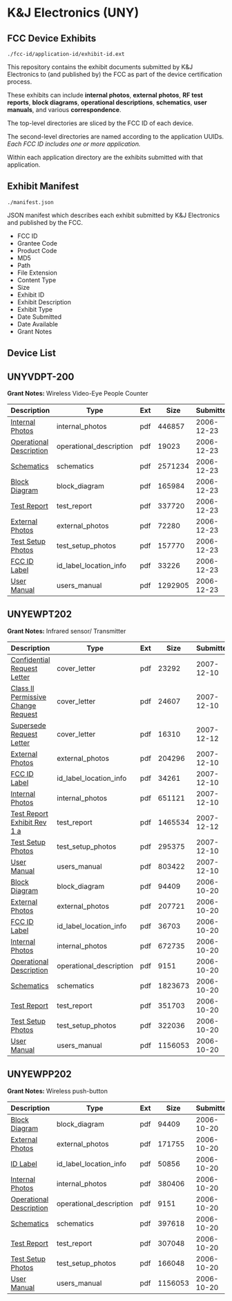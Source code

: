 # K&J Electronics (UNY)
## FCC Device Exhibits

```
./fcc-id/application-id/exhibit-id.ext
```

This repository contains the exhibit documents submitted by K&J Electronics to (and published by) the FCC as part of the device certification process.

These exhibits can include **internal photos**, **external photos**, **RF test reports**, **block diagrams**, **operational descriptions**, **schematics**, **user manuals**, and various **correspondence**.

The top-level directories are sliced by the FCC ID of each device.

The second-level directories are named according to the application UUIDs. *Each FCC ID includes one or more application.*

Within each application directory are the exhibits submitted with that application. 

## Exhibit Manifest

```
./manifest.json
```

JSON manifest which describes each exhibit submitted by K&J Electronics and published by the FCC.

- FCC ID
- Grantee Code
- Product Code
- MD5
- Path
- File Extension
- Content Type
- Size
- Exhibit ID
- Exhibit Description
- Exhibit Type
- Date Submitted
- Date Available
- Grant Notes

## Device List
## UNYVDPT-200
**Grant Notes:** Wireless Video-Eye People Counter

| Description | Type | Ext | Size | Submitted | Available |
| ----------- | ---- | --- | ---- | --------- | --------- |
| [Internal Photos](UNYVDPT-200/f739e1d29b01439b4725a55ee684aa97/741979.pdf) | internal_photos | pdf | 446857 | 2006-12-23 | 2006-12-23 |
| [Operational Description](UNYVDPT-200/f739e1d29b01439b4725a55ee684aa97/741978.pdf) | operational_description | pdf | 19023 | 2006-12-23 | 2006-12-23 |
| [Schematics](UNYVDPT-200/f739e1d29b01439b4725a55ee684aa97/741977.pdf) | schematics | pdf | 2571234 | 2006-12-23 | 2006-12-23 |
| [Block Diagram](UNYVDPT-200/f739e1d29b01439b4725a55ee684aa97/741982.pdf) | block_diagram | pdf | 165984 | 2006-12-23 | 2006-12-23 |
| [Test Report](UNYVDPT-200/f739e1d29b01439b4725a55ee684aa97/741976.pdf) | test_report | pdf | 337720 | 2006-12-23 | 2006-12-23 |
| [External Photos](UNYVDPT-200/f739e1d29b01439b4725a55ee684aa97/741981.pdf) | external_photos | pdf | 72280 | 2006-12-23 | 2006-12-23 |
| [Test Setup Photos](UNYVDPT-200/f739e1d29b01439b4725a55ee684aa97/741975.pdf) | test_setup_photos | pdf | 157770 | 2006-12-23 | 2006-12-23 |
| [FCC ID Label](UNYVDPT-200/f739e1d29b01439b4725a55ee684aa97/741980.pdf) | id_label_location_info | pdf | 33226 | 2006-12-23 | 2006-12-23 |
| [User Manual](UNYVDPT-200/f739e1d29b01439b4725a55ee684aa97/741974.pdf) | users_manual | pdf | 1292905 | 2006-12-23 | 2006-12-23 |
## UNYEWPT202
**Grant Notes:** Infrared sensor/ Transmitter

| Description | Type | Ext | Size | Submitted | Available |
| ----------- | ---- | --- | ---- | --------- | --------- |
| [Confidential Request Letter](UNYEWPT202/130e7461edb203953bd482c02e631e2d/877670.pdf) | cover_letter | pdf | 23292 | 2007-12-10 | 2007-12-10 |
| [Class II Permissive Change Request](UNYEWPT202/130e7461edb203953bd482c02e631e2d/877671.pdf) | cover_letter | pdf | 24607 | 2007-12-10 | 2007-12-10 |
| [Supersede Request Letter](UNYEWPT202/130e7461edb203953bd482c02e631e2d/878574.pdf) | cover_letter | pdf | 16310 | 2007-12-12 | 2007-12-10 |
| [External Photos](UNYEWPT202/130e7461edb203953bd482c02e631e2d/877669.pdf) | external_photos | pdf | 204296 | 2007-12-10 | 2007-12-10 |
| [FCC ID Label](UNYEWPT202/130e7461edb203953bd482c02e631e2d/877668.pdf) | id_label_location_info | pdf | 34261 | 2007-12-10 | 2007-12-10 |
| [Internal Photos](UNYEWPT202/130e7461edb203953bd482c02e631e2d/877667.pdf) | internal_photos | pdf | 651121 | 2007-12-10 | 2007-12-10 |
| [Test Report Exhibit Rev 1 a](UNYEWPT202/130e7461edb203953bd482c02e631e2d/878573.pdf) | test_report | pdf | 1465534 | 2007-12-12 | 2007-12-10 |
| [Test Setup Photos](UNYEWPT202/130e7461edb203953bd482c02e631e2d/877663.pdf) | test_setup_photos | pdf | 295375 | 2007-12-10 | 2007-12-10 |
| [User Manual](UNYEWPT202/130e7461edb203953bd482c02e631e2d/877662.pdf) | users_manual | pdf | 803422 | 2007-12-10 | 2007-12-10 |
| [Block Diagram](UNYEWPT202/884c02b0b87719fc7134bf7f35b81923/718359.pdf) | block_diagram | pdf | 94409 | 2006-10-20 | 2006-10-20 |
| [External Photos](UNYEWPT202/884c02b0b87719fc7134bf7f35b81923/718358.pdf) | external_photos | pdf | 207721 | 2006-10-20 | 2006-10-20 |
| [FCC ID Label](UNYEWPT202/884c02b0b87719fc7134bf7f35b81923/718357.pdf) | id_label_location_info | pdf | 36703 | 2006-10-20 | 2006-10-20 |
| [Internal Photos](UNYEWPT202/884c02b0b87719fc7134bf7f35b81923/718356.pdf) | internal_photos | pdf | 672735 | 2006-10-20 | 2006-10-20 |
| [Operational Description](UNYEWPT202/884c02b0b87719fc7134bf7f35b81923/718355.pdf) | operational_description | pdf | 9151 | 2006-10-20 | 2006-10-20 |
| [Schematics](UNYEWPT202/884c02b0b87719fc7134bf7f35b81923/718354.pdf) | schematics | pdf | 1823673 | 2006-10-20 | 2006-10-20 |
| [Test Report](UNYEWPT202/884c02b0b87719fc7134bf7f35b81923/718353.pdf) | test_report | pdf | 351703 | 2006-10-20 | 2006-10-20 |
| [Test Setup Photos](UNYEWPT202/884c02b0b87719fc7134bf7f35b81923/718351.pdf) | test_setup_photos | pdf | 322036 | 2006-10-20 | 2006-10-20 |
| [User Manual](UNYEWPT202/884c02b0b87719fc7134bf7f35b81923/718349.pdf) | users_manual | pdf | 1156053 | 2006-10-20 | 2006-10-20 |
## UNYEWPP202
**Grant Notes:** Wireless push-button

| Description | Type | Ext | Size | Submitted | Available |
| ----------- | ---- | --- | ---- | --------- | --------- |
| [Block Diagram](UNYEWPP202/fcad68650c54f9cd9ac684bb0eed2a80/718359.pdf) | block_diagram | pdf | 94409 | 2006-10-20 | 2006-10-20 |
| [External Photos](UNYEWPP202/fcad68650c54f9cd9ac684bb0eed2a80/718367.pdf) | external_photos | pdf | 171755 | 2006-10-20 | 2006-10-20 |
| [ID Label](UNYEWPP202/fcad68650c54f9cd9ac684bb0eed2a80/718366.pdf) | id_label_location_info | pdf | 50856 | 2006-10-20 | 2006-10-20 |
| [Internal Photos](UNYEWPP202/fcad68650c54f9cd9ac684bb0eed2a80/718365.pdf) | internal_photos | pdf | 380406 | 2006-10-20 | 2006-10-20 |
| [Operational Description](UNYEWPP202/fcad68650c54f9cd9ac684bb0eed2a80/718355.pdf) | operational_description | pdf | 9151 | 2006-10-20 | 2006-10-20 |
| [Schematics](UNYEWPP202/fcad68650c54f9cd9ac684bb0eed2a80/718363.pdf) | schematics | pdf | 397618 | 2006-10-20 | 2006-10-20 |
| [Test Report](UNYEWPP202/fcad68650c54f9cd9ac684bb0eed2a80/718362.pdf) | test_report | pdf | 307048 | 2006-10-20 | 2006-10-20 |
| [Test Setup Photos](UNYEWPP202/fcad68650c54f9cd9ac684bb0eed2a80/718361.pdf) | test_setup_photos | pdf | 166048 | 2006-10-20 | 2006-10-20 |
| [User Manual](UNYEWPP202/fcad68650c54f9cd9ac684bb0eed2a80/718360.pdf) | users_manual | pdf | 1156053 | 2006-10-20 | 2006-10-20 |
